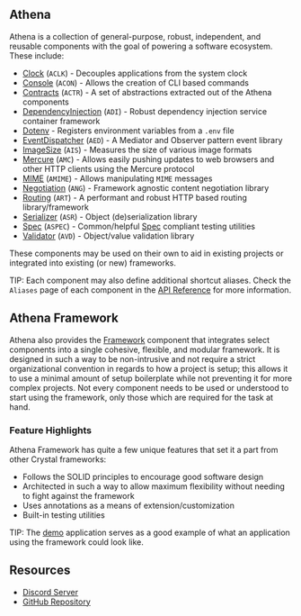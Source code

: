 ## Athena

Athena is a collection of general-purpose, robust, independent, and reusable components with the goal of powering a software ecosystem.
These include:

* [Clock](/Clock/) (`ACLK`) - Decouples applications from the system clock
* [Console](/Console/) (`ACON`) - Allows the creation of CLI based commands
* [Contracts](/Contracts/) (`ACTR`) - A set of abstractions extracted out of the Athena components
* [DependencyInjection](/DependencyInjection/) (`ADI`) - Robust dependency injection service container framework
* [Dotenv](/Dotenv/) - Registers environment variables from a `.env` file
* [EventDispatcher](/EventDispatcher/) (`AED`) - A Mediator and Observer pattern event library
* [ImageSize](/ImageSize/) (`AIS`) - Measures the size of various image formats
* [Mercure](/Mercure/) (`AMC`) - Allows easily pushing updates to web browsers and other HTTP clients using the Mercure protocol
* [MIME](/MIME/) (`AMIME`) - Allows manipulating `MIME` messages
* [Negotiation](/Negotiation/) (`ANG`) - Framework agnostic content negotiation library
* [Routing](/Routing/) (`ART`) - A performant and robust HTTP based routing library/framework
* [Serializer](/Serializer/) (`ASR`) - Object (de)serialization library
* [Spec](/Spec/) (`ASPEC`) - Common/helpful [Spec](https://crystal-lang.org/api/Spec.html) compliant testing utilities
* [Validator](/Validator/) (`AVD`) - Object/value validation library

These components may be used on their own to aid in existing projects or integrated into existing (or new) frameworks.

TIP: Each component may also define additional shortcut aliases. Check the `Aliases` page of each component in the [API Reference](./api_reference.md) for more information.

## Athena Framework

Athena also provides the [Framework](./getting_started/README.md) component that integrates select components into a single cohesive, flexible, and modular framework.
It is designed in such a way to be non-intrusive and not require a strict organizational convention in regards to how a project is setup;
this allows it to use a minimal amount of setup boilerplate while not preventing it for more complex projects.
Not every component needs to be used or understood to start using the framework, only those which are required for the task at hand.

### Feature Highlights

Athena Framework has quite a few unique features that set it a part from other Crystal frameworks:

* Follows the SOLID principles to encourage good software design
* Architected in such a way to allow maximum flexibility without needing to fight against the framework
* Uses annotations as a means of extension/customization
* Built-in testing utilities

TIP: The [demo](https://github.com/athena-framework/demo) application serves as a good example of what an application using the framework could look like.

## Resources

* [Discord Server](https://discord.gg/TmDVPb3dmr)
* [GitHub Repository](https://github.com/athena-framework/athena)
